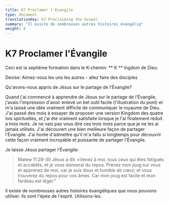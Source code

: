```yaml
---
title: K7 Proclamer l'Évangile
type: document
translationKey: K7 Proclaiming the Gospel
summary: "Il existe de nombreuses autres histoires évangéliq"
weight: 8
---
```

# K7 Proclamer l'Évangile

Ceci est la septième formation dans le K-chemin: ** K ** Ingdom de Dieu.

Devise: Aimez-vous les uns les autres - allez faire des disciples

Qu'avons-nous appris de Jésus sur le partage de l'Évangile?

Quand j'ai commencé à apprendre de Jésus sur le partage de l'Évangile, j'avais l'impression d'avoir enlevé un bel outil facile (l'illustration du pont) et m'a laissé une idée vraiment difficile de communiquer le royaume de Dieu. J'ai passé des mois à essayer de proposer une version Kingdom des quatre lois spirituelles, et j'ai été vraiment satisfaite lorsque je l'ai finalement réduit à trois mots. Je ne vais pas vous dire ces trois mots parce que je ne les ai jamais utilisés. J'ai découvert une bien meilleure façon de partager l'Évangile. J'ai honte d'admettre qu'il m'a fallu si longtemps pour découvrir cette façon vraiment incroyable et puissante de partager l'Évangile.

Je laisse Jésus partager l'Évangile:

>   Matew 11:28-30 Jésus a dit: «Venez à moi, tous ceux qui êtes fatigués et accablés, et je vous donnerai du repos. Prenez mon joug sur vous et apprenez de moi, car je suis doux et humble de cœur, et vous trouverez du repos pour vos âmes. Car mon joug est facile et mon fardeau est léger.”

Il existe de nombreuses autres histoires évangéliques que nous pouvons utiliser. Ils sont l'épée de l'esprit. Utilisons-les.
